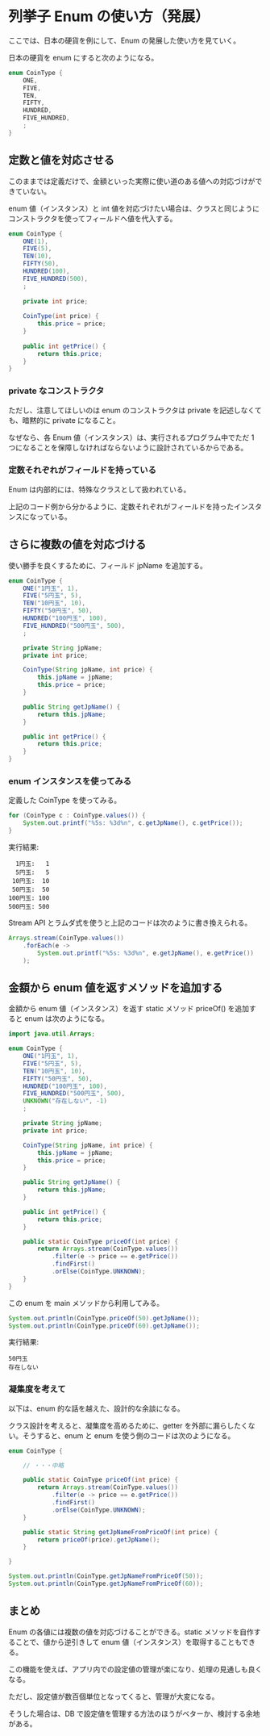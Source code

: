 # 列挙子 Enum の使い方（発展）

ここでは、日本の硬貨を例にして、Enum の発展した使い方を見ていく。

日本の硬貨を enum にすると次のようになる。

``` java
enum CoinType {
    ONE,
    FIVE,
    TEN,
    FIFTY,
    HUNDRED,
    FIVE_HUNDRED,
    ;
}
```

## 定数と値を対応させる

このままでは定義だけで、金額といった実際に使い道のある値への対応づけができていない。

enum 値（インスタンス）と int 値を対応づけたい場合は、クラスと同じようにコンストラクタを使ってフィールドへ値を代入する。

``` java
enum CoinType {
    ONE(1),
    FIVE(5),
    TEN(10),
    FIFTY(50),
    HUNDRED(100),
    FIVE_HUNDRED(500),
    ;
    
    private int price;
  
    CoinType(int price) {
        this.price = price;
    }
  
    public int getPrice() {
        return this.price;
    }
}
```

### private なコンストラクタ

ただし、注意してほしいのは enum のコンストラクタは private を記述しなくても、暗黙的に private になること。

なぜなら、各 Enum 値（インスタンス）は、実行されるプログラム中でただ 1 つになることを保障しなければならないように設計されているからである。

### 定数それぞれがフィールドを持っている

Enum は内部的には、特殊なクラスとして扱われている。

上記のコード例から分かるように、定数それぞれがフィールドを持ったインスタンスになっている。

## さらに複数の値を対応づける

使い勝手を良くするために、フィールド jpName を追加する。

``` java
enum CoinType {
    ONE("1円玉", 1), 
    FIVE("5円玉", 5), 
    TEN("10円玉", 10), 
    FIFTY("50円玉", 50), 
    HUNDRED("100円玉", 100),
    FIVE_HUNDRED("500円玉", 500),
    ;

    private String jpName;
    private int price;

    CoinType(String jpName, int price) {
        this.jpName = jpName;
        this.price = price;
    }

    public String getJpName() {
        return this.jpName;
    }

    public int getPrice() {
        return this.price;
    }
}
```

### enum インスタンスを使ってみる

定義した CoinType を使ってみる。

``` java
for (CoinType c : CoinType.values()) {
    System.out.printf("%5s: %3d%n", c.getJpName(), c.getPrice());
}
```

実行結果:

``` output
  1円玉:   1
  5円玉:   5
 10円玉:  10
 50円玉:  50
100円玉: 100
500円玉: 500
```

Stream API とラムダ式を使うと上記のコードは次のように書き換えられる。

``` java
Arrays.stream(CoinType.values())
    .forEach(e -> 
        System.out.printf("%5s: %3d%n", e.getJpName(), e.getPrice())
    );
```

## 金額から enum 値を返すメソッドを追加する

金額から enum 値（インスタンス）を返す static メソッド priceOf() を追加すると enum は次のようになる。

``` java
import java.util.Arrays;

enum CoinType {
    ONE("1円玉", 1), 
    FIVE("5円玉", 5), 
    TEN("10円玉", 10), 
    FIFTY("50円玉", 50), 
    HUNDRED("100円玉", 100),
    FIVE_HUNDRED("500円玉", 500),
    UNKNOWN("存在しない", -1)
    ;

    private String jpName;
    private int price;

    CoinType(String jpName, int price) {
        this.jpName = jpName;
        this.price = price;
    }

    public String getJpName() {
        return this.jpName;
    }

    public int getPrice() {
        return this.price;
    }

    public static CoinType priceOf(int price) {
        return Arrays.stream(CoinType.values())
            .filter(e -> price == e.getPrice())
            .findFirst()
            .orElse(CoinType.UNKNOWN);
    }
}
```

この enum を main メソッドから利用してみる。

``` java
System.out.println(CoinType.priceOf(50).getJpName());
System.out.println(CoinType.priceOf(60).getJpName());
```

実行結果:

``` output
50円玉
存在しない
```

### 凝集度を考えて

以下は、enum 的な話を越えた、設計的な余談になる。

クラス設計を考えると、凝集度を高めるために、getter を外部に漏らしたくない。そうすると、enum と enum を使う側のコードは次のようになる。

```java title="Cointype.java"
enum CoinType {

    // ・・・中略

    public static CoinType priceOf(int price) {
        return Arrays.stream(CoinType.values())
            .filter(e -> price == e.getPrice())
            .findFirst()
            .orElse(CoinType.UNKNOWN);
    }

    public static String getJpNameFromPriceOf(int price) {
        return priceOf(price).getJpName();
    }

}

``` 
```java
System.out.println(CoinType.getJpNameFromPriceOf(50));
System.out.println(CoinType.getJpNameFromPriceOf(60));
```

## まとめ

Enum の各値には複数の値を対応づけることができる。static メソッドを自作することで、値から逆引きして enum 値（インスタンス）を取得することもできる。

この機能を使えば、アプリ内での設定値の管理が楽になり、処理の見通しも良くなる。

ただし、設定値が数百個単位となってくると、管理が大変になる。

そうした場合は、DB で設定値を管理する方法のほうがベターか、検討する余地がある。
